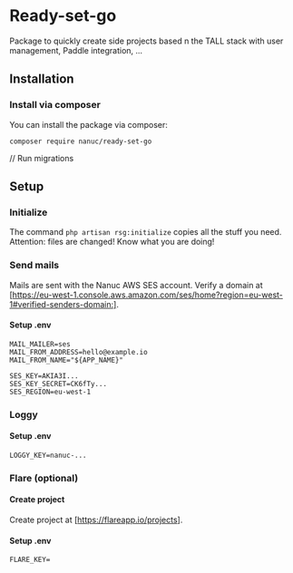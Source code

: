 # Ready-set-go
Package to quickly create side projects based n the TALL stack with user management, Paddle integration, ...


## Installation
### Install via composer
You can install the package via composer:
```
composer require nanuc/ready-set-go
```

// Run migrations

## Setup
### Initialize
The command `php artisan rsg:initialize` copies all the stuff you need. Attention: files are changed! Know what you are doing!

### Send mails
Mails are sent with the Nanuc AWS SES account. Verify a domain at [https://eu-west-1.console.aws.amazon.com/ses/home?region=eu-west-1#verified-senders-domain:].

#### Setup .env
```
MAIL_MAILER=ses 
MAIL_FROM_ADDRESS=hello@example.io
MAIL_FROM_NAME="${APP_NAME}"

SES_KEY=AKIA3I...
SES_KEY_SECRET=CK6fTy...
SES_REGION=eu-west-1
```

### Loggy
#### Setup .env
```
LOGGY_KEY=nanuc-... 
```


### Flare (optional)
#### Create project
Create project at [https://flareapp.io/projects].

#### Setup .env
```
FLARE_KEY= 
```